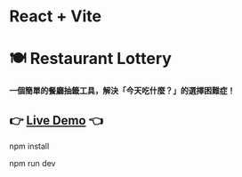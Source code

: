 # React + Vite

# 🍽️ Restaurant Lottery  

**一個簡單的餐廳抽籤工具，解決「今天吃什麼？」的選擇困難症！**  

👉 **[Live Demo](https://chanleo111.github.io/restaurant-lottery/)** 👈  
---------------------------------------------------------------------

npm install

npm run dev

